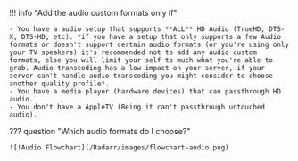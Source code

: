 !!! info "Add the audio custom formats only if"

    - You have a audio setup that supports **ALL** HD Audio (TrueHD, DTS-X, DTS-HD, etc). *if you have a setup that only supports a few Audio formats or doesn't support certain audio formats (or you're using only your TV speakers) it's recommended not to add any audio custom formats, else you will limit your self to much what you're able to grab. Audio transcoding has a low impact on your server, if your server can't handle audio transcoding you might consider to choose another quality profile*.
    - You have a media player (hardware devices) that can passthrough HD audio.
    - You don't have a AppleTV (Being it can't passthrough untouched audio).

??? question "Which audio formats do I choose?"

    ![!Audio Flowchart](/Radarr/images/flowchart-audio.png)
